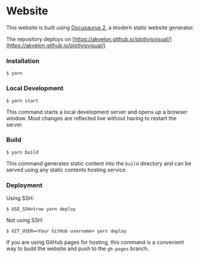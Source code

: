 # Website

This website is built using [Docusaurus 2](https://docusaurus.io/), a modern static website generator.

The repository deploys on [https://akvelon.github.io/plotlyjsvisual/](https://akvelon.github.io/plotlyjsvisual/)

### Installation

```
$ yarn
```

### Local Development

```
$ yarn start
```

This command starts a local development server and opens up a browser window. Most changes are reflected live without having to restart the server.

### Build

```
$ yarn build
```

This command generates static content into the `build` directory and can be served using any static contents hosting service.

### Deployment

Using SSH:

```
$ USE_SSH=true yarn deploy
```

Not using SSH:

```
$ GIT_USER=<Your GitHub username> yarn deploy
```

If you are using GitHub pages for hosting, this command is a convenient way to build the website and push to the `gh-pages` branch.
